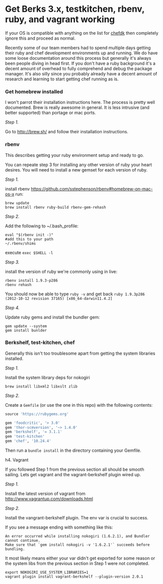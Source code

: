# Get Berks 3.x, testkitchen, rbenv, ruby, and vagrant working

If your OS is compatible with anything on the list for [chefdk](http://www.getchef.com/downloads/chef-dk/) then completely ignore this and proceed as normal.

Recently some of our team members had to spend multiple days getting their ruby and chef development environments up and running. We do have some loose documentation around this process but generally it's always been people diving in head first. If you don't have a ruby background it's a decent amount of overhead to fully comprehend and debug the package manager. It's also silly since you probably already have a decent amount of research and learning to start getting chef running as is.

### Get homebrew installed

I won't parrot their installation instructions here. The process is pretty well documented. Brew is really awesome in general. It is less intrusive (and better supported) than portage or mac ports.

*Step 1.*

Go to http://brew.sh/ and follow their installation instructions. 

### rbenv

This describes getting your ruby environment setup and ready to go. 

You can repeate step 3 for installing any other version of ruby your heart desires. You will need to install a new gemset for each version of ruby.

*Step 1.*

install rbenv https://github.com/sstephenson/rbenv#homebrew-on-mac-os-x
run:
```
brew update
brew install rbenv ruby-build rbenv-gem-rehash
```
*Step 2.*

Add the following to ~/.bash_profile:
```
eval "$(rbenv init -)"
#add this to your path
~/.rbenv/shims
```
execute `exec $SHELL -l`

*Step 3.*

install the version of ruby we're commonly using in live:
```
rbenv install 1.9.3-p286
rbenv rehash
```
You should now be able to type `ruby -v` and get back `ruby 1.9.3p286 (2012-10-12 revision 37165) [x86_64-darwin11.4.2]`

*Step 4.*

Update ruby gems and install the bundler gem:
```
gem update --system
gem install bunlder
```

### Berkshelf, test-kitchen, chef

Generally this isn't too troublesome apart from getting the system libraries installed. 

*Step 1.*

Install the system library deps for nokogiri
```shell
brew install libxml2 libxslt zlib
```

*Step 2.*

Create a `Gemfile` (or use the one in this repo) with the following contents:

```ruby
source 'https://rubygems.org'

gem 'foodcritic', '> 3.0'
gem 'thor-scmversion', '~> 1.4.0'
gem 'berkshelf', '= 3.1.1'
gem 'test-kitchen'
gem 'chef', '10.24.4'
```

Then run a `bundle install` in the directory containing your Gemfile.


h4. Vagrant

If you followed Step 1 from the previous section all should be smooth sailing. Lets get vagrant and the vagrant-berkshelf plugin wired up.

*Step 1.*

Install the latest version of vagrant from http://www.vagrantup.com/downloads.html

*Step 2.*

Install the vangrant-berkshelf plugin. The env var is crucial to success. 

If you see a message ending with something like this: 

```shell
An error occurred while installing nokogiri (1.6.2.1), and Bundler cannot continue. 
Make sure that `gem install nokogiri -v '1.6.2.1'` succeeds before bundling. 
```

It most likely means either your var didn't get exported for some reason or the system libs from the previous section in Step 1 were not completed. 

```shell
export NOKOGIRI_USE_SYSTEM_LIBRARIES=1
vagrant plugin install vagrant-berkshelf --plugin-version 2.0.1
```

